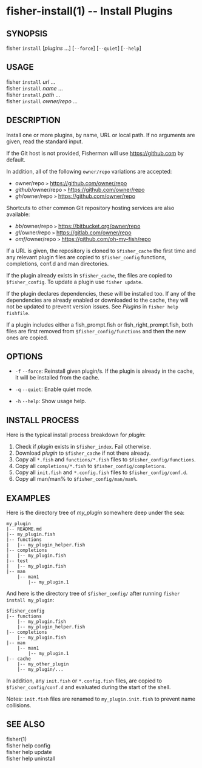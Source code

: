 fisher-install(1) -- Install Plugins
====================================

## SYNOPSIS

fisher `install` [*plugins* ...] [`--force`] [`--quiet`] [`--help`]

## USAGE

fisher `install` *url* ...<br>
fisher `install` *name* ...<br>
fisher `install` *path*  ...<br>
fisher `install` *owner/repo* ...<br>

## DESCRIPTION

Install one or more plugins, by name, URL or local path. If no arguments are given, read the standard input.

If the Git host is not provided, Fisherman will use https://github.com by default.

In addition, all of the following `owner/repo` variations are accepted:

* owner/repo `>` https://github.com/owner/repo<br>
* *github*/owner/repo `>` https://github.com/owner/repo<br>
* *gh*/owner/repo `>` https://github.com/owner/repo<br>

Shortcuts to other common Git repository hosting services are also available:

* *bb*/owner/repo `>` https://bitbucket.org/owner/repo<br>
* *gl*/owner/repo `>` https://gitlab.com/owner/repo<br>
* *omf*/owner/repo `>` https://github.com/oh-my-fish/repo<br>

If a URL is given, the repository is cloned to `$fisher_cache` the first time and any relevant plugin files are copied to `$fisher_config` functions, completions, conf.d and man directories.

If the plugin already exists in `$fisher_cache`, the files are copied to `$fisher_config`. To update a plugin use `fisher update`.

If the plugin declares dependencies, these will be installed too. If any of the dependencies are already enabled or downloaded to the cache, they will not be updated to prevent version issues. See *Plugins* in `fisher help fishfile`.

If a plugin includes either a fish_prompt.fish or fish_right_prompt.fish, both files are first removed from `$fisher_config/functions` and then the new ones are copied.

## OPTIONS

* `-f` `--force`:
    Reinstall given plugin/s. If the plugin is already in the cache, it will be installed from the cache.

* `-q` `--quiet`:
    Enable quiet mode.

* `-h` `--help`:
    Show usage help.

## INSTALL PROCESS

Here is the typical install process breakdown for *plugin*:

1. Check if *plugin* exists in `$fisher_index`. Fail otherwise.
2. Download *plugin* to `$fisher_cache` if not there already.
3. Copy all `*.fish` and `functions/*.fish` files to `$fisher_config/functions`.
4. Copy all `completions/*.fish` to `$fisher_config/completions`.
5. Copy all `init.fish` and `*.config.fish` files to `$fisher_config/conf.d`.
5. Copy all man/man% to `$fisher_config/man/man%`.

## EXAMPLES

Here is the directory tree of *my_plugin* somewhere deep under the sea:

```
my_plugin
|-- README.md
|-- my_plugin.fish
|-- functions
|   |-- my_plugin_helper.fish
|-- completions
|   |-- my_plugin.fish
|-- test
|   |-- my_plugin.fish
|-- man
    |-- man1
        |-- my_plugin.1
```

And here is the directory tree of `$fisher_config/` after running `fisher install my_plugin`:

```
$fisher_config
|-- functions
    |-- my_plugin.fish
    |-- my_plugin_helper.fish
|-- completions
    |-- my_plugin.fish
|-- man
    |-- man1
        |-- my_plugin.1
|-- cache
    |-- my_other_plugin
    |-- my_plugin/...
```

In addition, any `init.fish` or `*.config.fish` files, are copied to `$fisher_config/conf.d` and evaluated during the start of the shell.

Notes: `init.fish` files are renamed to `my_plugin.init.fish` to prevent name collisions.

## SEE ALSO

fisher(1)<br>
fisher help config<br>
fisher help update<br>
fisher help uninstall<br>

